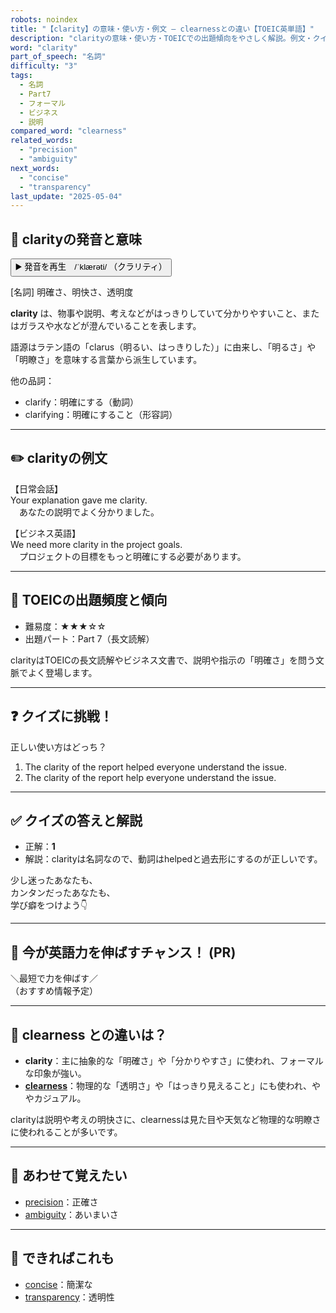 ```yaml
---
robots: noindex
title: "【clarity】の意味・使い方・例文 ― clearnessとの違い【TOEIC英単語】"
description: "clarityの意味・使い方・TOEICでの出題傾向をやさしく解説。例文・クイズ付きでclearnessとの違いもわかりやすく学べます。"
word: "clarity"
part_of_speech: "名詞"
difficulty: "3"
tags:
  - 名詞
  - Part7
  - フォーマル
  - ビジネス
  - 説明
compared_word: "clearness"
related_words:
  - "precision"
  - "ambiguity"
next_words:
  - "concise"
  - "transparency"
last_update: "2025-05-04"
---
```


## 🔰 clarityの発音と意味

<button class="play-audio" onclick="playTTS('clarity')">
  <span class="play-audio-main">
    ▶️ 発音を再生　/ˈklærəti/
  </span>
  <span class="play-audio-sub">
    （クラリティ）
  </span>
</button>

[名詞] 明確さ、明快さ、透明度

**clarity** は、物事や説明、考えなどがはっきりしていて分かりやすいこと、またはガラスや水などが澄んでいることを表します。

語源はラテン語の「clarus（明るい、はっきりした）」に由来し、「明るさ」や「明瞭さ」を意味する言葉から派生しています。

他の品詞：  
- clarify：明確にする（動詞）
- clarifying：明確にすること（形容詞）

---

## ✏️ clarityの例文

【日常会話】  
Your explanation gave me clarity.  
　あなたの説明でよく分かりました。

【ビジネス英語】  
We need more clarity in the project goals.  
　プロジェクトの目標をもっと明確にする必要があります。

---

## 🎯 TOEICの出題頻度と傾向

- 難易度：★★★☆☆
- 出題パート：Part 7（長文読解）

clarityはTOEICの長文読解やビジネス文書で、説明や指示の「明確さ」を問う文脈でよく登場します。

---

## ❓ クイズに挑戦！

正しい使い方はどっち？

1. The clarity of the report helped everyone understand the issue.  
2. The clarity of the report help everyone understand the issue.

---

## ✅ クイズの答えと解説

- 正解：**1**
- 解説：clarityは名詞なので、動詞はhelpedと過去形にするのが正しいです。

少し迷ったあなたも、  
カンタンだったあなたも、  
学び癖をつけよう👇️

---

## 🚀 今が英語力を伸ばすチャンス！ (PR)

<div class="info-center">
＼最短で力を伸ばす／<br>  
（おすすめ情報予定）
</div>

---

## 🤔  clearness との違いは？

- **clarity**：主に抽象的な「明確さ」や「分かりやすさ」に使われ、フォーマルな印象が強い。
- **[clearness](/word/clearness/)**：物理的な「透明さ」や「はっきり見えること」にも使われ、ややカジュアル。

clarityは説明や考えの明快さに、clearnessは見た目や天気など物理的な明瞭さに使われることが多いです。

---

## 🧩 あわせて覚えたい

- [precision](/word/precision/)：正確さ
- [ambiguity](/word/ambiguity/)：あいまいさ

---

## 📖 できればこれも

- [concise](/word/concise/)：簡潔な
- [transparency](/word/transparency/)：透明性

<!-- cvid: aid28_bid01 -->
